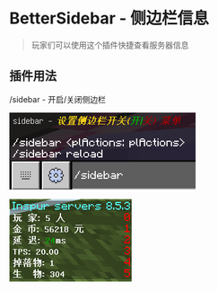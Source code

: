 # BetterSidebar - 侧边栏信息

> 玩家们可以使用这个插件快捷查看服务器信息

## 插件用法

/sidebar - 开启/关闭侧边栏

![alt text](/public/10.png)

![alt text](/public/10-2.png)
